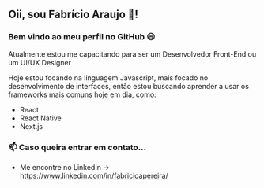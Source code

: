 ## Oii, sou Fabrício Araujo 👋!

### Bem vindo ao meu perfil no GitHub :smile:

Atualmente estou me capacitando para ser um Desenvolvedor Front-End ou um UI/UX Designer

Hoje estou focando na linguagem Javascript, mais focado no desenvolvimento de interfaces, então estou buscando aprender a usar os frameworks mais comuns hoje em dia,
como: 
- React
- React Native
- Next.js

### 📫 Caso queira entrar em contato...
- Me encontre no LinkedIn -> <a href="https://www.linkedin.com/in/fabricioapereira/">https://www.linkedin.com/in/fabricioapereira/</a>

<!---
fabricio-ap/fabricio-ap is a ✨ special ✨ repository because its `README.md` (this file) appears on your GitHub profile.
You can click the Preview link to take a look at your changes.
--->
